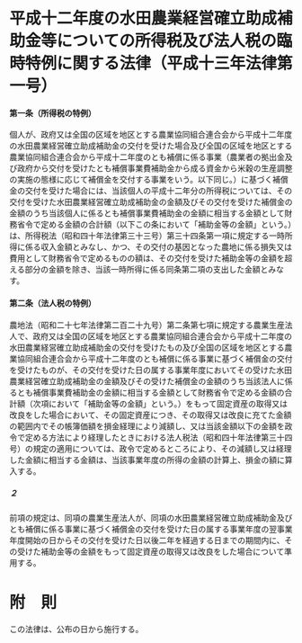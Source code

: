 # 平成十二年度の水田農業経営確立助成補助金等についての所得税及び法人税の臨時特例に関する法律（平成十三年法律第一号）
#### 第一条（所得税の特例）
個人が、政府又は全国の区域を地区とする農業協同組合連合会から平成十二年度の水田農業経営確立助成補助金の交付を受けた場合及び全国の区域を地区とする農業協同組合連合会から平成十二年度のとも補償に係る事業（農業者の拠出金及び政府から交付を受けたとも補償事業費補助金から成る資金から米穀の生産調整の実施の態様に応じて補償金を交付する事業をいう。以下同じ。）に基づく補償金の交付を受けた場合には、当該個人の平成十二年分の所得税については、その交付を受けた水田農業経営確立助成補助金の金額及びその交付を受けた補償金の金額のうち当該個人に係るとも補償事業費補助金の金額に相当する金額として財務省令で定める金額の合計額（以下この条において「補助金等の金額」という。）は、所得税法（昭和四十年法律第三十三号）第三十四条第一項に規定する一時所得に係る収入金額とみなし、かつ、その交付の基因となった農地に係る損失又は費用として財務省令で定めるものの額は、その交付を受けた補助金等の金額を超える部分の金額を除き、当該一時所得に係る同条第二項の支出した金額とみなす。
#### 第二条（法人税の特例）
農地法（昭和二十七年法律第二百二十九号）第二条第七項に規定する農業生産法人で、政府又は全国の区域を地区とする農業協同組合連合会から平成十二年度の水田農業経営確立助成補助金の交付を受けたもの及び全国の区域を地区とする農業協同組合連合会から平成十二年度のとも補償に係る事業に基づく補償金の交付を受けたものが、その交付を受けた日の属する事業年度においてその受けた水田農業経営確立助成補助金の金額及びその受けた補償金の金額のうち当該法人に係るとも補償事業費補助金の金額に相当する金額として財務省令で定める金額の合計額（次項において「補助金等の金額」という。）をもって固定資産の取得又は改良をした場合において、その固定資産につき、その取得又は改良に充てた金額の範囲内でその帳簿価額を損金経理により減額し、又は当該金額以下の金額を政令で定める方法により経理したときにおける法人税法（昭和四十年法律第三十四号）の規定の適用については、政令で定めるところにより、その減額し又は経理した金額に相当する金額は、当該事業年度の所得の金額の計算上、損金の額に算入する。
##### ２
前項の規定は、同項の農業生産法人が、同項の水田農業経営確立助成補助金及びとも補償に係る事業に基づく補償金の交付を受けた日の属する事業年度の翌事業年度開始の日からその交付を受けた日以後二年を経過する日までの期間内に、その受けた補助金等の金額をもって固定資産の取得又は改良をした場合について準用する。
# 附　則
この法律は、公布の日から施行する。
